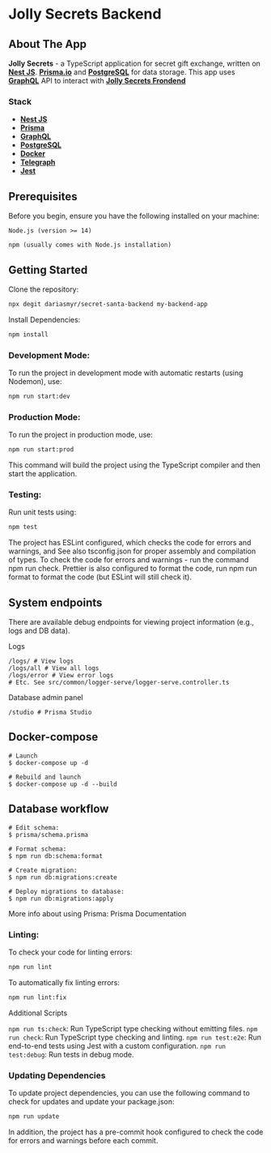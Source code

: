 # Jolly Secrets Backend

## About The App

**Jolly Secrets** - a TypeScript application for secret gift exchange, written on [**Nest JS**](https://nestjs.com/). [**Prisma.io**](https://www.prisma.io/) and [**PostgreSQL**](https://www.postgresql.org/) for data storage. This app uses [**GraphQL**](https://graphql.org/) API to interact with [**Jolly Secrets Frondend**](https://github.com/dariasmyr/secret-santa-frontend)

### Stack

- [**Nest JS**](https://nestjs.com/)
- [**Prisma**](https://www.prisma.io/)
- [**GraphQL**](https://graphql.org/)
- [**PostgreSQL**](https://www.postgresql.org/)
- [**Docker**](https://www.docker.com/)
- [**Telegraph**](https://telegra.ph/)
- [**Jest**](https://jestjs.io/)

## Prerequisites
Before you begin, ensure you have the following installed on your machine:

`Node.js (version >= 14)`

`npm (usually comes with Node.js installation)`

## Getting Started

Clone the repository:

```bash
npx degit dariasmyr/secret-santa-backend my-backend-app
```

Install Dependencies:

```bash
npm install
```

### Development Mode:

To run the project in development mode with automatic restarts (using Nodemon), use:

```bash
npm run start:dev
```

### Production Mode:

To run the project in production mode, use:

```bash
npm run start:prod
```

This command will build the project using the TypeScript compiler and then start the application.

### Testing:

Run unit tests using:

```bash
npm test
```
The project has ESLint configured, which checks the code for errors and warnings, and See also tsconfig.json for proper assembly and compilation of types. To check the code for errors and warnings - run the command npm run check. Prettier is also configured to format the code, run npm run format to format the code (but ESLint will still check it).

## System endpoints
There are available debug endpoints for viewing project information (e.g., logs and DB data).

Logs
```shell
/logs/ # View logs
/logs/all # View all logs
/logs/error # View error logs
# Etc. See src/common/logger-serve/logger-serve.controller.ts
```

Database admin panel
```shell
/studio # Prisma Studio
```

## Docker-compose
```shell
# Launch
$ docker-compose up -d

# Rebuild and launch
$ docker-compose up -d --build
```

## Database workflow
```shell
# Edit schema: 
$ prisma/schema.prisma

# Format schema: 
$ npm run db:schema:format

# Create migration: 
$ npm run db:migrations:create

# Deploy migrations to database: 
$ npm run db:migrations:apply
```
More info about using Prisma: Prisma Documentation

### Linting:

To check your code for linting errors:

```bash
npm run lint
```

To automatically fix linting errors:

```bash
npm run lint:fix
```

Additional Scripts

`npm run ts:check`: Run TypeScript type checking without emitting files.
`npm run check`: Run TypeScript type checking and linting.
`npm run test:e2e`: Run end-to-end tests using Jest with a custom configuration.
`npm run test:debug`: Run tests in debug mode.

### Updating Dependencies
To update project dependencies, you can use the following command to check for updates and update your package.json:

```bash
npm run update
```

In addition, the project has a pre-commit hook configured to check the code for errors and warnings before each commit.
